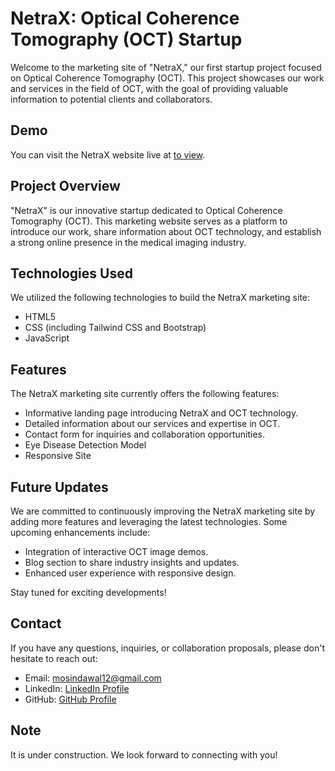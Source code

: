 # NetraX: Optical Coherence Tomography (OCT) Startup

Welcome to the marketing site of "NetraX," our first startup project focused on Optical Coherence Tomography (OCT). This project showcases our work and services in the field of OCT, with the goal of providing valuable information to potential clients and collaborators.

## Demo

You can visit the NetraX website live at [to view](https://mohasindawal.github.io/OCT_NetraX-miniProject/).

## Project Overview

"NetraX" is our innovative startup dedicated to Optical Coherence Tomography (OCT). This marketing website serves as a platform to introduce our work, share information about OCT technology, and establish a strong online presence in the medical imaging industry.

## Technologies Used

We utilized the following technologies to build the NetraX marketing site:

- HTML5
- CSS (including Tailwind CSS and Bootstrap)
- JavaScript

## Features

The NetraX marketing site currently offers the following features:

- Informative landing page introducing NetraX and OCT technology.
- Detailed information about our services and expertise in OCT.
- Contact form for inquiries and collaboration opportunities.
- Eye Disease Detection Model
- Responsive Site

## Future Updates

We are committed to continuously improving the NetraX marketing site by adding more features and leveraging the latest technologies. Some upcoming enhancements include:

- Integration of interactive OCT image demos.
- Blog section to share industry insights and updates.
- Enhanced user experience with responsive design.

Stay tuned for exciting developments!

## Contact

If you have any questions, inquiries, or collaboration proposals, please don't hesitate to reach out:

- Email: mosindawal12@gmail.com
- LinkedIn: [LinkedIn Profile](https://www.linkedin.com/in/mohasin-jawale-403931215)
- GitHub: [GitHub Profile](https://github.com/Mohasindawal)

## Note
It is under construction.
We look forward to connecting with you!


